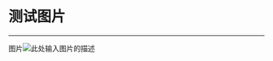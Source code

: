 ﻿# 测试图片
---

图片![此处输入图片的描述][1]


  [1]: http://githubpics.oss-cn-beijing.aliyuncs.com/blogpics/IMG20180111064432.jpg